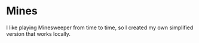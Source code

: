 # Mines

I like playing Minesweeper from time to time, so I created my own simplified version that works locally.
